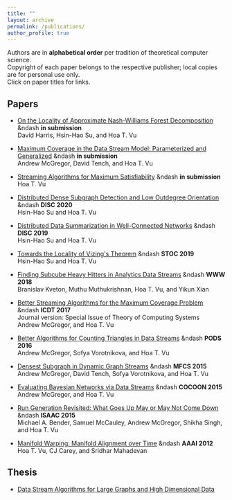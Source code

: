 ```yaml
---
title: ""
layout: archive
permalink: /publications/
author_profile: true
---
```


Authors are in **alphabetical order** per tradition of theoretical computer science.   
Copyright of each paper belongs to the respective publisher; local copies are for personal use only.  
Click on paper titles for links.  

## Papers

* [On the Locality of Approximate Nash-Williams Forest Decomposition](https://hoavu123.github.io/publications/) &ndash **in submission**    
  David Harris, Hsin-Hao Su, and Hoa T. Vu 

* [Maximum Coverage in the Data Stream Model: Parameterized and Generalized](https://hoavu123.github.io/publications/) &ndash **in submission**    
  Andrew McGregor, David Tench, and Hoa T. Vu

* [Streaming Algorithms for Maximum Satisfiability](/files/streaming-max-sat.pdf) &ndash **in submission**  
  Hoa T. Vu 

* [Distributed Dense Subgraph Detection and Low Outdegree Orientation](https://arxiv.org/abs/1907.12443) &ndash **DISC 2020**  
  Hsin-Hao Su and Hoa T. Vu 

* [Distributed Data Summarization in Well-Connected Networks](https://arxiv.org/abs/1908.00236) &ndash **DISC 2019**  
  Hsin-Hao Su and Hoa T. Vu 
  
* [Towards the Locality of Vizing's Theorem](https://arxiv.org/abs/1901.00479) &ndash **STOC 2019**  
  Hsin-Hao Su and Hoa T. Vu 

* [Finding Subcube Heavy Hitters in Analytics Data Streams](https://arxiv.org/abs/1708.05159) &ndash **WWW 2018**  
  Branislav Kveton, Muthu Muthukrishnan, Hoa T. Vu, and Yikun Xian 

* [Better Streaming Algorithms for the Maximum Coverage Problem](https://arxiv.org/abs/1610.06199) &ndash **ICDT 2017**  
  Journal version: Special Issue of Theory of Computing Systems  
  Andrew McGregor, and Hoa T. Vu 

* [Better Algorithms for Counting Triangles in Data Streams](/files/pods16.pdf) &ndash **PODS 2016**  
  Andrew McGregor, Sofya Vorotnikova, and Hoa T. Vu 

* [Densest Subgraph in Dynamic Graph Streams](https://arxiv.org/abs/1506.04417) &ndash **MFCS 2015**  
  Andrew McGregor, David Tench, Sofya Vorotnikova, and Hoa T. Vu 

* [Evaluating Bayesian Networks via Data Streams](/files/cocoon15.pdf) &ndash **COCOON 2015**  
  Andrew McGregor, and Hoa T. Vu 

* [Run Generation Revisited: What Goes Up May or May Not Come Down](https://arxiv.org/abs/1504.06501) &ndash **ISAAC 2015**  
  Michael A. Bender, Samuel McCauley, Andrew McGregor, Shikha Singh, and Hoa T. Vu 

* [Manifold Warping: Manifold Alignment over Time](/files/aaai12.pdf) &ndash **AAAI 2012**  
  Hoa T. Vu, CJ Carey, and Sridhar Mahadevan 

## Thesis 

* [Data Stream Algorithms for Large Graphs and High Dimensional Data](https://scholarworks.umass.edu/dissertations_2/1404/)


